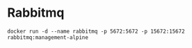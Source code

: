# Rabbitmq

```
docker run -d --name rabbitmq -p 5672:5672 -p 15672:15672 rabbitmq:management-alpine
 ```